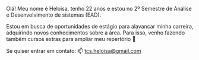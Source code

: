 Olá! Meu nome é Heloisa, tenho 22 anos e estou no 2º Semestre de Análise e Desenvolvimento de sistemas (EAD).

Estou em busca de oportunidades de estágio para alavancar minha carreira, adquirindo novos conhecimentos sobre a área.
Para isso, venho fazendo também cursos extras para ampliar meu repertório 💞️

Se quiser entrar em contato:
📫 tcs.heloisa@gmail.com

<!---
tcshelo/tcshelo is a ✨ special ✨ repository because its `README.md` (this file) appears on your GitHub profile.
You can click the Preview link to take a look at your changes.
--->
